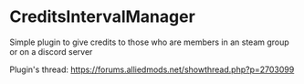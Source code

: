 # CreditsIntervalManager
Simple plugin to give credits to those who are members in an steam group or on a discord server

Plugin's thread: https://forums.alliedmods.net/showthread.php?p=2703099
